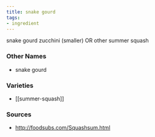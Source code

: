 ```yaml
---
title: snake gourd
tags:
- ingredient
---
```

snake gourd zucchini (smaller) OR other summer squash

### Other Names

* snake gourd

### Varieties

* [[summer-squash]]

### Sources
* http://foodsubs.com/Squashsum.html
